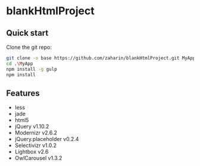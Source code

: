 # blankHtmlProject

## Quick start

Clone the git repo:

```bash
git clone -o base https://github.com/zaharin/blankHtmlProject.git MyApp
cd .\MyApp
npm install -g gulp
npm install
```

## Features
* less
* jade
* html5
* jQuery v1.10.2
* Modernizr v2.6.2
* jQuery.placeholder v0.2.4
* Selectivizr v1.0.2
* Lightbox v2.6
* OwlCarousel v1.3.2